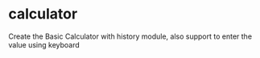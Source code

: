 # calculator
Create the Basic Calculator with history module, also support to enter the value using keyboard
